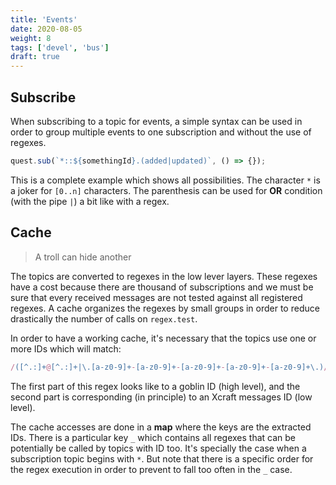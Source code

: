 ```yaml
---
title: 'Events'
date: 2020-08-05
weight: 8
tags: ['devel', 'bus']
draft: true
---
```


## Subscribe

When subscribing to a topic for events, a simple syntax can be used in order to
group multiple events to one subscription and without the use of regexes.

```js
quest.sub(`*::${somethingId}.(added|updated)`, () => {});
```

This is a complete example which shows all possibilities. The character `*` is a
joker for `[0..n]` characters. The parenthesis can be used for **OR** condition
(with the pipe `|`) a bit like with a regex.

## Cache

> A troll can hide another

The topics are converted to regexes in the low lever layers. These regexes have
a cost because there are thousand of subscriptions and we must be sure that
every received messages are not tested against all registered regexes. A cache
organizes the regexes by small groups in order to reduce drastically the number
of calls on `regex.test`.

In order to have a working cache, it's necessary that the topics use one or more
IDs which will match:

```js
/([^.:]+@[^.:]+|\.[a-z0-9]+-[a-z0-9]+-[a-z0-9]+-[a-z0-9]+-[a-z0-9]+\.)/g;
```

The first part of this regex looks like to a goblin ID (high level), and the
second part is corresponding (in principle) to an Xcraft messages ID (low
level).

The cache accesses are done in a **map** where the keys are the extracted IDs.
There is a particular key `_` which contains all regexes that can be potentially
be called by topics with ID too. It's specially the case when a subscription
topic begins with `*`. But note that there is a specific order for the regex
execution in order to prevent to fall too often in the `_` case.
